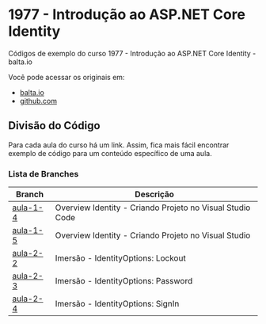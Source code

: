 # 1977 - Introdução ao ASP.NET Core Identity

Códigos de exemplo do curso 1977 - Introdução ao ASP.NET Core Identity - balta.io

Você pode acessar os originais em:

-   [balta.io](https://balta.io/)
-   [github.com](https://github.com/balta-io/1977)

## Divisão do Código

Para cada aula do curso há um link. Assim, fica mais fácil encontrar exemplo de código para um conteúdo específico de uma aula.

### Lista de Branches

| Branch   | Descrição                                                 |
| -------- | --------------------------------------------------------- |
| [aula-1-4](../../tree/278de57adea8c9aa9d6333d6068818e2cb519be7/OverviewIdentity) | Overview Identity - Criando Projeto no Visual Studio Code |
| [aula-1-5](../../tree/12902bc3030ffe516fef971af79de864dc946b27/Id.Overview.Mvc.Vstudio) | Overview Identity - Criando Projeto no Visual Studio |
| [aula-2-2](../../tree/df010a0732b2f8a3bb8db57436e11e58567daf6e/Id.Overview.Mvc.Vstudio) | Imersão - IdentityOptions: Lockout |
| [aula-2-3](../../tree/c8843331c8e9d2080b4f6af39f8955895efb760e/Id.Overview.Mvc.Vstudio) | Imersão - IdentityOptions: Password |
| [aula-2-4](../../tree/3c7d81af68246b011593d19914dd4438ab371847/Id.Overview.Mvc.Vstudio) | Imersão - IdentityOptions: SignIn |
